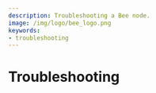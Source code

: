```yaml
---
description: Troubleshooting a Bee node.
image: /img/logo/bee_logo.png
keywords:
- troubleshooting
---
```

# Troubleshooting
